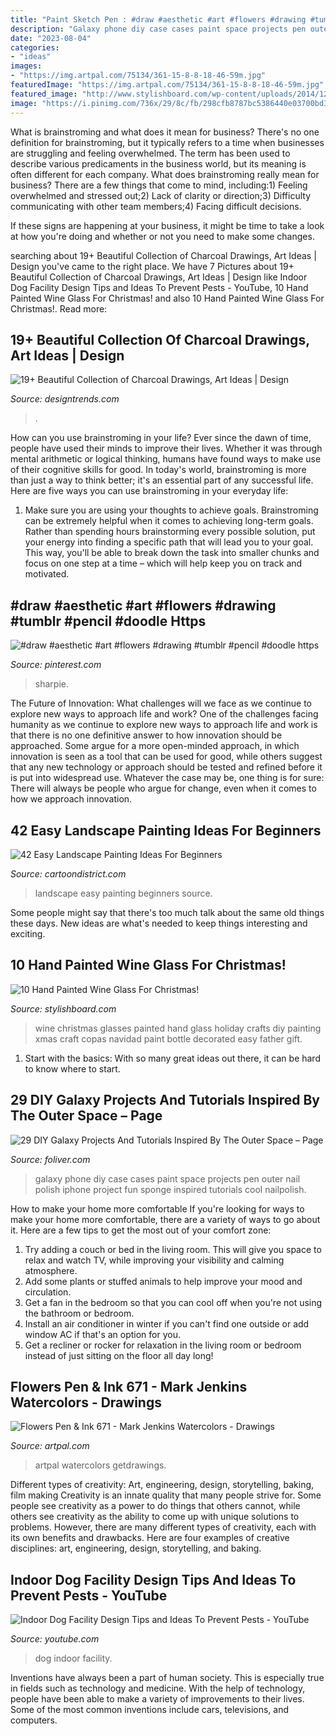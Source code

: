```yaml
---
title: "Paint Sketch Pen : #draw #aesthetic #art #flowers #drawing #tumblr #pencil #doodle Https"
description: "Galaxy phone diy case cases paint space projects pen outer nail polish iphone project fun sponge inspired tutorials cool nailpolish"
date: "2023-08-04"
categories:
- "ideas"
images:
- "https://img.artpal.com/75134/361-15-8-8-18-46-59m.jpg"
featuredImage: "https://img.artpal.com/75134/361-15-8-8-18-46-59m.jpg"
featured_image: "http://www.stylishboard.com/wp-content/uploads/2014/12/4.jpg"
image: "https://i.pinimg.com/736x/29/8c/fb/298cfb8787bc5386440e03700bd32df1.jpg"
---
```



What is brainstroming and what does it mean for business?
There's no one definition for brainstroming, but it typically refers to a time when businesses are struggling and feeling overwhelmed. The term has been used to describe various predicaments in the business world, but its meaning is often different for each company. 
What does brainstroming really mean for business? There are a few things that come to mind, including:1) Feeling overwhelmed and stressed out;2) Lack of clarity or direction;3) Difficulty communicating with other team members;4) Facing difficult decisions. 

If these signs are happening at your business, it might be time to take a look at how you're doing and whether or not you need to make some changes.

	

		
searching about 19+ Beautiful Collection of Charcoal Drawings, Art Ideas | Design you've came to the right place. We have 7 Pictures about 19+ Beautiful Collection of Charcoal Drawings, Art Ideas | Design like Indoor Dog Facility Design Tips and Ideas To Prevent Pests - YouTube, 10 Hand Painted Wine Glass For Christmas! and also 10 Hand Painted Wine Glass For Christmas!. Read more:
		
    
## 19+ Beautiful Collection Of Charcoal Drawings, Art Ideas | Design

<img loading=lazy src="https://images.designtrends.com/wp-content/uploads/2016/03/07232031/Charcoal-Girl-Drawing.jpg" onerror="this.onerror=null;this.src='https://tse1.mm.bing.net/th?id=OIP.rqbotTtLL59LTOwz-SQKdgHaJ4&amp;pid=15.1';" alt="19+ Beautiful Collection of Charcoal Drawings, Art Ideas | Design">

_Source: designtrends.com_

>. 

	

How can you use brainstroming in your life?
Ever since the dawn of time, people have used their minds to improve their lives. Whether it was through mental arithmetic or logical thinking, humans have found ways to make use of their cognitive skills for good. In today's world, brainstroming is more than just a way to think better; it's an essential part of any successful life. Here are five ways you can use brainstroming in your everyday life: 
1) Make sure you are using your thoughts to achieve goals. Brainstroming can be extremely helpful when it comes to achieving long-term goals. Rather than spending hours brainstorming every possible solution, put your energy into finding a specific path that will lead you to your goal. This way, you'll be able to break down the task into smaller chunks and focus on one step at a time – which will help keep you on track and motivated.

    
## #draw #aesthetic #art #flowers #drawing #tumblr #pencil #doodle Https

<img loading=lazy src="https://i.pinimg.com/736x/29/8c/fb/298cfb8787bc5386440e03700bd32df1.jpg" onerror="this.onerror=null;this.src='https://tse1.mm.bing.net/th?id=OIP.KsbiEirm0PyYU6BmsRdwRgHaNK&amp;pid=15.1';" alt="#draw #aesthetic #art #flowers #drawing #tumblr #pencil #doodle https">

_Source: pinterest.com_

>sharpie. 

	

The Future of Innovation: What challenges will we face as we continue to explore new ways to approach life and work?
One of the challenges facing humanity as we continue to explore new ways to approach life and work is that there is no one definitive answer to how innovation should be approached. Some argue for a more open-minded approach, in which innovation is seen as a tool that can be used for good, while others suggest that any new technology or approach should be tested and refined before it is put into widespread use. Whatever the case may be, one thing is for sure: There will always be people who argue for change, even when it comes to how we approach innovation.

    
## 42 Easy Landscape Painting Ideas For Beginners

<img loading=lazy src="http://www.cartoondistrict.com/wp-content/uploads/2017/07/Easy-Landscape-Painting-Ideas-For-Beginners7.jpg" onerror="this.onerror=null;this.src='https://tse1.mm.bing.net/th?id=OIP.l6dt3vjnK_Vvqr4FljNesQHaJy&amp;pid=15.1';" alt="42 Easy Landscape Painting Ideas For Beginners">

_Source: cartoondistrict.com_

>landscape easy painting beginners source. 

	

Some people might say that there's too much talk about the same old things these days. New ideas are what's needed to keep things interesting and exciting.

    
## 10 Hand Painted Wine Glass For Christmas!

<img loading=lazy src="http://www.stylishboard.com/wp-content/uploads/2014/12/4.jpg" onerror="this.onerror=null;this.src='https://tse4.mm.bing.net/th?id=OIP.vjLEv2LRtX7EUs44u_F_sgHaOW&amp;pid=15.1';" alt="10 Hand Painted Wine Glass For Christmas!">

_Source: stylishboard.com_

>wine christmas glasses painted hand glass holiday crafts diy painting xmas craft copas navidad paint bottle decorated easy father gift. 

	

1. Start with the basics: With so many great ideas out there, it can be hard to know where to start.

    
## 29 DIY Galaxy Projects And Tutorials Inspired By The Outer Space – Page

<img loading=lazy src="http://www.foliver.com/wp-content/uploads/2016/12/4-DIY-Galaxy-Phone-Case.jpg" onerror="this.onerror=null;this.src='https://tse1.mm.bing.net/th?id=OIP.d8QeVl-_jJki6mgkZNfyYwHaJ4&amp;pid=15.1';" alt="29 DIY Galaxy Projects And Tutorials Inspired By The Outer Space – Page">

_Source: foliver.com_

>galaxy phone diy case cases paint space projects pen outer nail polish iphone project fun sponge inspired tutorials cool nailpolish. 

	

How to make your home more comfortable
If you're looking for ways to make your home more comfortable, there are a variety of ways to go about it. Here are a few tips to get the most out of your comfort zone: 
1. Try adding a couch or bed in the living room. This will give you space to relax and watch TV, while improving your visibility and calming atmosphere. 
2. Add some plants or stuffed animals to help improve your mood and circulation. 
3. Get a fan in the bedroom so that you can cool off when you're not using the bathroom or bedroom. 
4. Install an air conditioner in winter if you can't find one outside or add window AC if that's an option for you. 
5. Get a recliner or rocker for relaxation in the living room or bedroom instead of just sitting on the floor all day long!

    
## Flowers Pen &amp; Ink 671 - Mark Jenkins Watercolors - Drawings

<img loading=lazy src="https://img.artpal.com/75134/361-15-8-8-18-46-59m.jpg" onerror="this.onerror=null;this.src='https://tse2.mm.bing.net/th?id=OIP.1WcqCUCfq_OJ0VJSB7QKcgHaJ4&amp;pid=15.1';" alt="Flowers Pen &amp; Ink 671 - Mark Jenkins Watercolors - Drawings">

_Source: artpal.com_

>artpal watercolors getdrawings. 

	

Different types of creativity: Art, engineering, design, storytelling, baking, film making
Creativity is an innate quality that many people strive for. Some people see creativity as a power to do things that others cannot, while others see creativity as the ability to come up with unique solutions to problems. However, there are many different types of creativity, each with its own benefits and drawbacks. Here are four examples of creative disciplines: art, engineering, design, storytelling, and baking.

    
## Indoor Dog Facility Design Tips And Ideas To Prevent Pests - YouTube

<img loading=lazy src="https://i.ytimg.com/vi/468s-gUO7Bg/maxresdefault.jpg" onerror="this.onerror=null;this.src='https://tse2.mm.bing.net/th?id=OIP.zqzJ_Ra9lWx0WG-fT2eZPgHaEK&amp;pid=15.1';" alt="Indoor Dog Facility Design Tips and Ideas To Prevent Pests - YouTube">

_Source: youtube.com_

>dog indoor facility. 

	

Inventions have always been a part of human society. This is especially true in fields such as technology and medicine. With the help of technology, people have been able to make a variety of improvements to their lives. Some of the most common inventions include cars, televisions, and computers.


